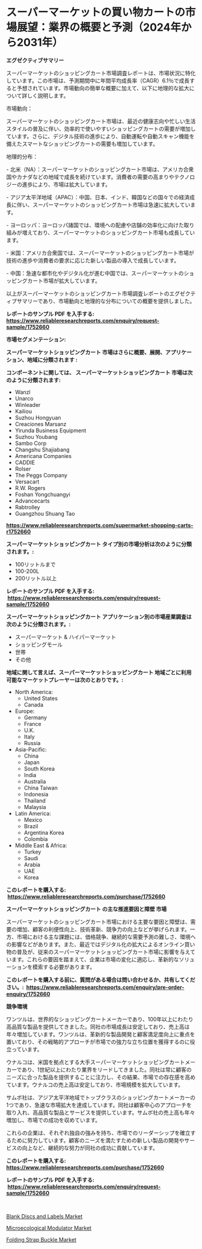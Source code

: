 <p><h1>スーパーマーケットの買い物カートの市場展望：業界の概要と予測（2024年から2031年）</h1></p><p><strong>エグゼクティブサマリー</strong></p>
<p><p>スーパーマーケットのショッピングカート市場調査レポートは、市場状況に特化しています。この市場は、予測期間中に年間平均成長率（CAGR）6.1％で成長すると予想されています。市場動向の簡単な概要に加えて、以下に地理的な拡大について詳しく説明します。</p><p>市場動向：</p><p>スーパーマーケットのショッピングカート市場は、最近の健康志向や忙しい生活スタイルの普及に伴い、効率的で使いやすいショッピングカートの需要が増加しています。さらに、デジタル技術の進歩により、自動運転や自動スキャン機能を備えたスマートなショッピングカートの需要も増加しています。</p><p>地理的分布：</p><p>- 北米（NA）：スーパーマーケットのショッピングカート市場は、アメリカ合衆国やカナダなどの地域で成長を続けています。消費者の需要の高まりやテクノロジーの進歩により、市場は拡大しています。</p><p>- アジア太平洋地域（APAC）：中国、日本、インド、韓国などの国々での経済成長に伴い、スーパーマーケットのショッピングカート市場は急速に拡大しています。</p><p>- ヨーロッパ：ヨーロッパ諸国では、環境への配慮や店舗の効率化に向けた取り組みが増えており、スーパーマーケットのショッピングカート市場も成長しています。</p><p>- 米国：アメリカ合衆国では、スーパーマーケットのショッピングカート市場が技術の進歩や消費者の要求に応じた新しい製品の導入で成長しています。</p><p>- 中国：急速な都市化やデジタル化が進む中国では、スーパーマーケットのショッピングカート市場が拡大しています。</p><p>以上がスーパーマーケットのショッピングカート市場調査レポートのエグゼクティブサマリーであり、市場動向と地理的な分布についての概要を提供しました。</p></p>
<p><strong>レポートのサンプル PDF を入手する: <a href="https://www.reliableresearchreports.com/enquiry/request-sample/1752660">https://www.reliableresearchreports.com/enquiry/request-sample/1752660</a></strong></p>
<p><strong>市場セグメンテーション:</strong></p>
<p><strong> スーパーマーケットショッピングカート 市場はさらに概要、展開、アプリケーション、地域に分類されます :</strong></p>
<p><strong>コンポーネントに関しては、 スーパーマーケットショッピングカート 市場は次のように分類されます: &nbsp;</strong></p>
<p><ul><li>Wanzl</li><li>Unarco</li><li>Winleader</li><li>Kailiou</li><li>Suzhou Hongyuan</li><li>Creaciones Marsanz</li><li>Yirunda Business Equipment</li><li>Suzhou Youbang</li><li>Sambo Corp</li><li>Changshu Shajiabang</li><li>Americana Companies</li><li>CADDIE</li><li>Rolser</li><li>The Peggs Company</li><li>Versacart</li><li>R.W. Rogers</li><li>Foshan Yongchuangyi</li><li>Advancecarts</li><li>Rabtrolley</li><li>Guangzhou Shuang Tao</li></ul></p>
<p><strong><a href="https://www.reliableresearchreports.com/supermarket-shopping-carts-r1752660">https://www.reliableresearchreports.com/supermarket-shopping-carts-r1752660</a></strong></p>
<p><strong> スーパーマーケットショッピングカート タイプ別の市場分析は次のように分類されます。:</strong></p>
<p><ul><li>100リットルまで</li><li>100-200L</li><li>200リットル以上</li></ul></p>
<p><strong>レポートのサンプル PDF を入手する: &nbsp;<a href="https://www.reliableresearchreports.com/enquiry/request-sample/1752660">https://www.reliableresearchreports.com/enquiry/request-sample/1752660</a></strong></p>
<p><strong> スーパーマーケットショッピングカート アプリケーション別の市場産業調査は次のように分類されます。:</strong></p>
<p><ul><li>スーパーマーケット & ハイパーマーケット</li><li>ショッピングモール</li><li>世帯</li><li>その他</li></ul></p>
<p><strong>地域に関して言えば、スーパーマーケットショッピングカート 地域ごとに利用可能なマーケットプレーヤーは次のとおりです。:</strong></p>
<p><ul>
    <li>
        North America:
        <ul>
            <li>United States</li>
            <li>Canada</li>
        </ul>
    </li>
    <li>
        Europe:
        <ul>
            <li>Germany</li>
            <li>France</li>
            <li>U.K.</li>
            <li>Italy</li>
            <li>Russia</li>
        </ul>
    </li>
    <li>
        Asia-Pacific:
        <ul>
            <li>China</li>
            <li>Japan</li>
            <li>South Korea</li>
            <li>India</li>
            <li>Australia</li>
            <li>China Taiwan</li>
            <li>Indonesia</li>
            <li>Thailand</li>
            <li>Malaysia</li>
        </ul>
    </li>
    <li>
        Latin America:
        <ul>
            <li>Mexico</li>
            <li>Brazil</li>
            <li>Argentina Korea</li>
            <li>Colombia</li>
        </ul>
    </li>
    <li>
        Middle East & Africa:
        <ul>
            <li>Turkey</li>
            <li>Saudi</li>
            <li>Arabia</li>
            <li>UAE</li>
            <li>Korea</li>
        </ul>
    </li>
    </ul></p>
<p><strong>このレポートを購入する: &nbsp;<a href="https://www.reliableresearchreports.com/purchase/1752660">https://www.reliableresearchreports.com/purchase/1752660</a></strong></p>
<p><strong>スーパーマーケットショッピングカート の主な推進要因と障壁 市場</strong></p>
<p><p>スーパーマーケットのショッピングカート市場における主要な要因と障壁は、需要の増加、顧客の利便性向上、技術革新、競争力の向上などが挙げられます。一方、市場における主な課題には、価格競争、継続的な需要予測の難しさ、環境への影響などがあります。また、最近ではデジタル化の拡大によるオンライン買い物の普及が、従来のスーパーマーケットショッピングカート市場に影響を与えています。これらの要因を踏まえて、企業は市場の変化に適応し、革新的なソリューションを模索する必要があります。</p></p>
<p><strong>このレポートを購入する前に、質問がある場合は問い合わせるか、共有してください。:&nbsp; <a href="https://www.reliableresearchreports.com/enquiry/pre-order-enquiry/1752660">https://www.reliableresearchreports.com/enquiry/pre-order-enquiry/1752660</a></strong></p>
<p><strong>競争環境</strong></p>
<p><p>ワンツルは、世界的なショッピングカートメーカーであり、100年以上にわたり高品質な製品を提供してきました。同社の市場成長は安定しており、売上高は年々増加しています。ワンツルは、革新的な製品開発と顧客満足度向上に重点を置いており、その戦略的アプローチが市場での強力な立ち位置を獲得するのに役立っています。</p><p>ウナルコは、米国を拠点とする大手スーパーマーケットショッピングカートメーカーであり、1世紀以上にわたり業界をリードしてきました。同社は常に顧客のニーズに合った製品を提供することに注力し、その結果、市場での存在感を高めています。ウナルコの売上高は安定しており、市場規模を拡大しています。</p><p>サムボ社は、アジア太平洋地域でトップクラスのショッピングカートメーカーの1つであり、急速な市場拡大を達成しています。同社は顧客中心のアプローチを取り入れ、高品質な製品とサービスを提供しています。サムボ社の売上高も年々増加し、市場での成功を収めています。</p><p>これらの企業は、それぞれ独自の強みを持ち、市場でのリーダーシップを確立するために努力しています。顧客のニーズを満たすための新しい製品の開発やサービスの向上など、継続的な努力が同社の成功に貢献しています。</p></p>
<p><strong>このレポートを購入する: &nbsp; <a href="https://www.reliableresearchreports.com/purchase/1752660">https://www.reliableresearchreports.com/purchase/1752660</a></strong></p>
<p><strong>レポートのサンプル PDF を入手する: &nbsp;<a href="https://www.reliableresearchreports.com/enquiry/request-sample/1752660">https://www.reliableresearchreports.com/enquiry/request-sample/1752660</a></strong><strong></strong></p>
<p>&nbsp;</p>
<p><p><a href="https://www.linkedin.com/pulse/blank-discs-labels-market-research-report-provides-thorough-s1m7e?trackingId=GczlQzJtwKqEXrq3xzfuUA%3D%3D">Blank Discs and Labels Market</a></p><p><a href="https://www.linkedin.com/pulse/decoding-microecological-modulator-market-deep-dive-latest-8wlje?trackingId=aNfEX7d%2FMR9H8DpVd%2BTsHQ%3D%3D">Microecological Modulator Market</a></p><p><a href="https://www.linkedin.com/pulse/folding-strap-buckle-market-size-furnishes-valuable-information-3pmje?trackingId=AIHW1eBa7mpQQUuSn75alA%3D%3D">Folding Strap Buckle Market</a></p></p>